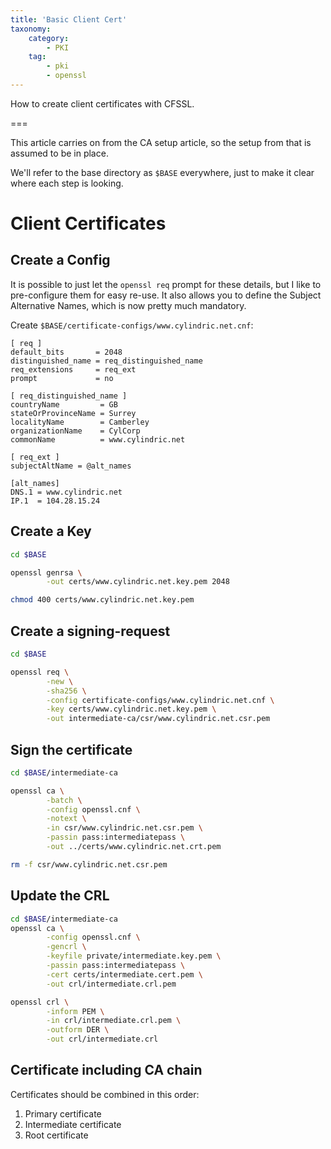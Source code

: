 ```yaml
---
title: 'Basic Client Cert'
taxonomy:
    category:
        - PKI
    tag:
        - pki
        - openssl
---
```


How to create client certificates with CFSSL.

===

This article carries on from the CA setup article, so the setup from that is assumed to be in place.

We'll refer to the base directory as `$BASE` everywhere, just to make it clear where each step is looking.


# Client Certificates

## Create a Config
It is possible to just let the `openssl req` prompt for these details, but I like to pre-configure them for easy re-use. It also allows you to define the Subject Alternative Names, which is now pretty much mandatory.

Create `$BASE/certificate-configs/www.cylindric.net.cnf`:

```text
[ req ]
default_bits       = 2048
distinguished_name = req_distinguished_name
req_extensions     = req_ext
prompt             = no

[ req_distinguished_name ]
countryName         = GB
stateOrProvinceName = Surrey
localityName        = Camberley
organizationName    = CylCorp
commonName          = www.cylindric.net

[ req_ext ]
subjectAltName = @alt_names

[alt_names]
DNS.1 = www.cylindric.net
IP.1  = 104.28.15.24
```

## Create a Key

```sh
cd $BASE

openssl genrsa \
        -out certs/www.cylindric.net.key.pem 2048

chmod 400 certs/www.cylindric.net.key.pem
```

## Create a signing-request
```sh
cd $BASE

openssl req \
        -new \
        -sha256 \
        -config certificate-configs/www.cylindric.net.cnf \
        -key certs/www.cylindric.net.key.pem \
        -out intermediate-ca/csr/www.cylindric.net.csr.pem
```

## Sign the certificate
```sh
cd $BASE/intermediate-ca

openssl ca \
        -batch \
        -config openssl.cnf \
        -notext \
        -in csr/www.cylindric.net.csr.pem \
        -passin pass:intermediatepass \
        -out ../certs/www.cylindric.net.crt.pem

rm -f csr/www.cylindric.net.csr.pem
```

## Update the CRL
```sh
cd $BASE/intermediate-ca
openssl ca \
        -config openssl.cnf \
        -gencrl \
        -keyfile private/intermediate.key.pem \
        -passin pass:intermediatepass \
        -cert certs/intermediate.cert.pem \
        -out crl/intermediate.crl.pem

openssl crl \
        -inform PEM \
        -in crl/intermediate.crl.pem \
        -outform DER \
        -out crl/intermediate.crl
```

## Certificate including CA chain

Certificates should be combined in this order:

1. Primary certificate
2. Intermediate certificate
3. Root certificate